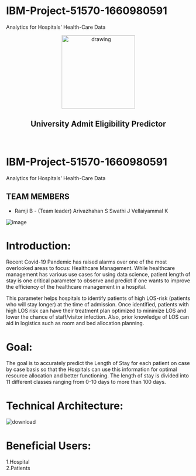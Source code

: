 # IBM-Project-51570-1660980591
Analytics for Hospitals' Health-Care Data
<br>
<div align="center">
<img src="https://upload.wikimedia.org/wikipedia/commons/5/51/IBM_logo.svg"  align="center" alt="drawing" width="200" />
  <h2 align="center"> University Admit Eligibility Predictor <br></h2>

  </div>
 <br> 


# IBM-Project-51570-1660980591
Analytics for Hospitals' Health-Care Data


## TEAM MEMBERS
- Ramji B - (Team leader)
Arivazhahan S
Swathi J
Vellaiyammal K

![image](https://user-images.githubusercontent.com/82984119/193977794-762c3653-43d0-490b-94ab-4e641cf42e13.png)

# Introduction:

Recent Covid-19 Pandemic has raised alarms over one of the most overlooked areas to focus: Healthcare Management. While healthcare management has various use cases for using data science, patient length of stay is one critical parameter to observe and predict if one wants to improve the efficiency of the healthcare management in a hospital.

This parameter helps hospitals to identify patients of high LOS-risk (patients who will stay longer) at the time of admission. Once identified, patients with high LOS risk can have their treatment plan optimized to minimize LOS and lower the chance of staff/visitor infection. Also, prior knowledge of LOS can aid in logistics such as room and bed allocation planning.

# Goal:

 The goal is to accurately predict the Length of Stay for each patient on case by case basis so that the Hospitals can use this information for optimal resource allocation and better functioning. The length of stay is divided into 11 different classes ranging from 0-10 days to more than 100 days.

# Technical Architecture:


![download](https://user-images.githubusercontent.com/82984119/190869831-2b7327c7-1629-4cc9-b8ec-a5a21fb1b0ec.png)

# Beneficial Users:

1.Hospital<br />
2.Patients
